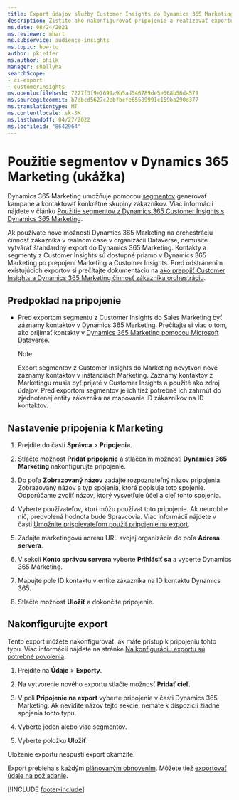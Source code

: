 ```yaml
---
title: Export údajov služby Customer Insights do Dynamics 365 Marketing
description: Zistite ako nakonfigurovať pripojenie a realizovať exportovanie do Dynamics 365 Marketing.
ms.date: 08/24/2021
ms.reviewer: mhart
ms.subservice: audience-insights
ms.topic: how-to
author: pkieffer
ms.author: philk
manager: shellyha
searchScope:
- ci-export
- customerInsights
ms.openlocfilehash: 7227f3f9e7699a9b5ad546789de5e568b56da579
ms.sourcegitcommit: b7dbcd5627c2ebfbcfe65589991c159ba290d377
ms.translationtype: MT
ms.contentlocale: sk-SK
ms.lasthandoff: 04/27/2022
ms.locfileid: "8642964"
---
```

# <a name="use-segments-in-dynamics-365-marketing-preview"></a>Použitie segmentov v Dynamics 365 Marketing (ukážka)



Dynamics 365 Marketing umožňuje pomocou [segmentov](segments.md) generovať kampane a kontaktovať konkrétne skupiny zákazníkov. Viac informácií nájdete v článku [Použitie segmentov z Dynamics 365 Customer Insights s Dynamics 365 Marketing](/dynamics365/marketing/customer-insights-segments).

Ak používate nové možnosti Dynamics 365 Marketing na orchestráciu činnosť zákazníka v reálnom čase v organizácii Dataverse, nemusíte vytvárať štandardný export do Dynamics 365 Marketing. Kontakty a segmenty z Customer Insights sú dostupné priamo v Dynamics 365 Marketing po prepojení Marketing a Customer Insights. Pred odstránením existujúcich exportov si prečítajte dokumentáciu na [ako prepojiť Customer Insights a Dynamics 365 Marketing činnosť zákazníka orchestráciu](/dynamics365/marketing/real-time-marketing-ci-profile).

## <a name="prerequisite-for-a-connection"></a>Predpoklad na pripojenie

- Pred exportom segmentu z Customer Insights do Sales Marketing byť záznamy kontaktov v Dynamics 365 Marketing. Prečítajte si viac o tom, ako prijímať kontakty v [Dynamics 365 Marketing pomocou Microsoft Dataverse](connect-dataverse-managed-lake.md).

  > [!NOTE]
  > Export segmentov z Customer Insights do Marketing nevytvorí nové záznamy kontaktov v inštanciách Marketing. Záznamy kontaktov z Marketingu musia byť prijaté v Customer Insights a použité ako zdroj údajov. Pred exportom segmentov je ich tiež potrebné ich zahrnúť do zjednotenej entity zákazníka na mapovanie ID zákazníkov na ID kontaktov.

## <a name="set-up-connection-to-marketing"></a>Nastavenie pripojenia k Marketing

1. Prejdite do časti **Správca** > **Pripojenia**.

1. Stlačte možnosť **Pridať pripojenie** a stlačením možnosti **Dynamics 365 Marketing** nakonfigurujte pripojenie.

1. Do poľa **Zobrazovaný názov** zadajte rozpoznateľný názov pripojenia. Zobrazovaný názov a typ spojenia, ktoré popisuje toto spojenie. Odporúčame zvoliť názov, ktorý vysvetľuje účel a cieľ tohto spojenia.

1. Vyberte používateľov, ktorí môžu používať toto pripojenie. Ak neurobíte nič, predvolená hodnota bude Správcovia. Viac informácií nájdete v časti [Umožnite prispievateľom použiť pripojenie na export](connections.md#allow-contributors-to-use-a-connection-for-exports).

1. Zadajte marketingovú adresu URL svojej organizácie do poľa **Adresa servera**.

1. V sekcii **Konto správcu servera** vyberte **Prihlásiť sa** a vyberte Dynamics 365 Marketing.

1. Mapujte pole ID kontaktu v entite zákazníka na ID kontaktu Dynamics 365.

1. Stlačte možnosť **Uložiť** a dokončite pripojenie. 

## <a name="configure-an-export"></a>Nakonfigurujte export

Tento export môžete nakonfigurovať, ak máte prístup k pripojeniu tohto typu. Viac informácií nájdete na stránke [Na konfiguráciu exportu sú potrebné povolenia](export-destinations.md#set-up-a-new-export).

1. Prejdite na **Údaje** > **Exporty**.

1. Na vytvorenie nového exportu stlačte možnosť **Pridať cieľ**.

1. V poli **Pripojenie na export** vyberte pripojenie v časti Dynamics 365 Marketing. Ak nevidíte názov tejto sekcie, nemáte k dispozícii žiadne spojenia tohto typu.

1. Vyberte jeden alebo viac segmentov.

1. Vyberte položku **Uložiť**.

Uloženie exportu nespustí export okamžite.

Export prebieha s každým [plánovaným obnovením](system.md#schedule-tab). Môžete tiež [exportovať údaje na požiadanie](export-destinations.md#run-exports-on-demand). 

[!INCLUDE [footer-include](includes/footer-banner.md)]

